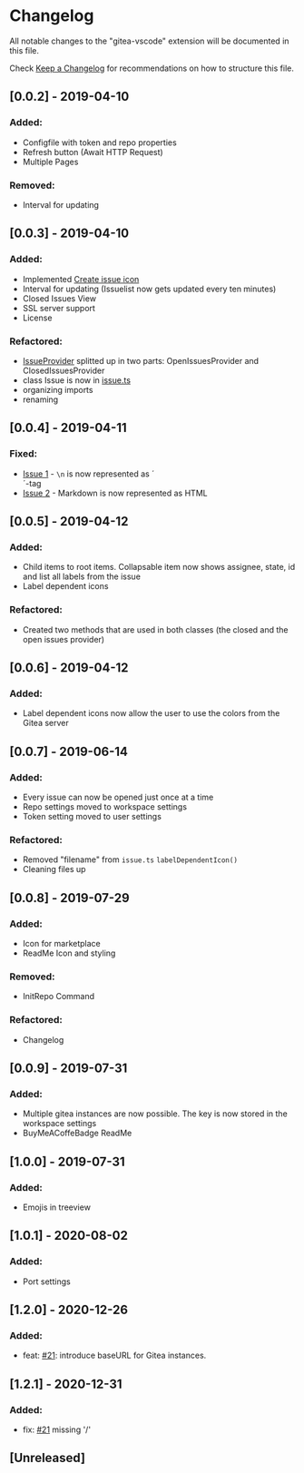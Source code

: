 # Changelog

All notable changes to the "gitea-vscode" extension will be documented in this file.

Check [Keep a Changelog](http://keepachangelog.com/) for recommendations on how to structure this file.

## [0.0.2] - 2019-04-10
### Added:
- Configfile with token and repo properties
- Refresh button (Await HTTP Request)
- Multiple Pages
### Removed:
- Interval for updating

## [0.0.3] - 2019-04-10
### Added:
- Implemented [Create issue icon](./resources/dark/create.svg)
- Interval for updating (Issuelist now gets updated every ten minutes)
- Closed Issues View
- SSL server support
- License
### Refactored:
- [IssueProvider](./src/issueProvider.ts) splitted up in two parts: OpenIssuesProvider and ClosedIssuesProvider
- class Issue is now in [issue.ts](./src/issue.ts)
- organizing imports
- renaming

## [0.0.4] - 2019-04-11
### Fixed:
- [Issue 1][1] - `\n` is now represented as ´<br/>´-tag
- [Issue 2][2] - Markdown is now represented as HTML

## [0.0.5] - 2019-04-12
### Added:
- Child items to root items. Collapsable item now shows assignee, state, id and list all labels from the issue
- Label dependent icons
### Refactored:
- Created two methods that are used in both classes (the closed and the open issues provider)

## [0.0.6] - 2019-04-12
### Added:
- Label dependent icons now allow the user to use the colors from the Gitea server

## [0.0.7] - 2019-06-14
### Added:
- Every issue can now be opened just once at a time
- Repo settings moved to workspace settings
- Token setting moved to user settings
### Refactored:
- Removed "filename" from `issue.ts` `labelDependentIcon()`
- Cleaning files up

## [0.0.8] - 2019-07-29
### Added:
- Icon for marketplace
- ReadMe Icon and styling
### Removed:
- InitRepo Command
### Refactored:
- Changelog

## [0.0.9] - 2019-07-31
### Added:
- Multiple gitea instances are now possible. The key is now stored in the workspace settings
- BuyMeACoffeBadge ReadMe

## [1.0.0] - 2019-07-31
### Added:
- Emojis in treeview

## [1.0.1] - 2020-08-02
### Added:
- Port settings

## [1.2.0] - 2020-12-26
### Added:
- feat: [#21][21]: introduce baseURL for Gitea instances.

## [1.2.1] - 2020-12-31
### Added:
- fix: [#21][21] missing '/'

## [Unreleased]

[1]: https://github.com/IJustDev/Gitea-VSCode/issues/1
[2]: https://github.com/IJustDev/Gitea-VSCode/issues/2
[21]: https://github.com/IJustDev/Gitea-VSCode/issues/21
